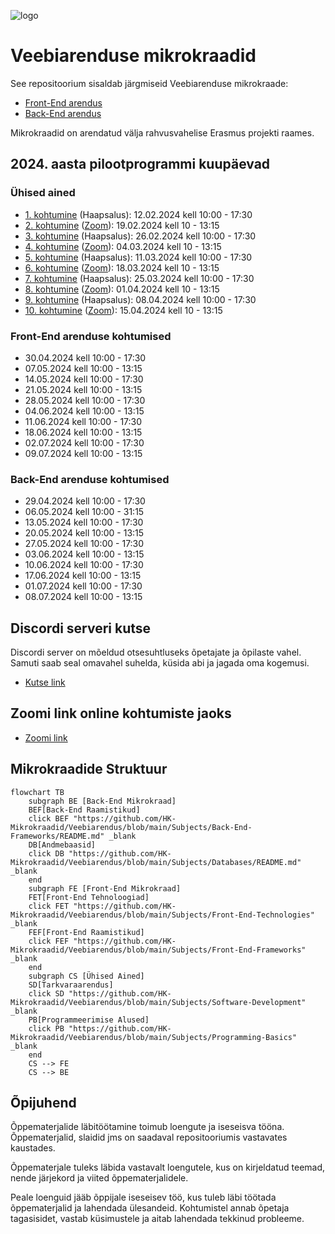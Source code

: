![logo](https://www.tlu.ee/sites/default/files/Haapsalu%20kolled%C5%BE/Logo/HaapsaluK_est.png)
# Veebiarenduse mikrokraadid

See repositoorium sisaldab järgmiseid Veebiarenduse mikrokraade:

- [Front-End arendus](./FE)
- [Back-End arendus](./BE)

Mikrokraadid on arendatud välja rahvusvahelise Erasmus projekti raames.

## 2024. aasta pilootprogrammi kuupäevad

### Ühised ained

- [1. kohtumine](./Lessons/Common-Lessons/Lesson-01/README.md) (Haapsalus): 12.02.2024 kell 10:00 - 17:30
- [2. kohtumine](./Lessons/Common-Lessons/Lesson-02/README.md) ([Zoom](https://zoom.us/j/94501316239?pwd=MUE3VGpMcVZOTmU3ZHRQRkFsUFYwQT09)): 19.02.2024 kell 10 - 13:15
- [3. kohtumine](./Lessons/Common-Lessons/Lesson-03/README.md) (Haapsalus): 26.02.2024 kell 10:00 - 17:30
- [4. kohtumine](./Lessons/Common-Lessons/Lesson-04/README.md)  ([Zoom](https://zoom.us/j/94501316239?pwd=MUE3VGpMcVZOTmU3ZHRQRkFsUFYwQT09)): 04.03.2024 kell 10 - 13:15
- [5. kohtumine](./Lessons/Common-Lessons/Lesson-05/README.md) (Haapsalus): 11.03.2024 kell 10:00 - 17:30
- [6. kohtumine](./Lessons/Common-Lessons/Lesson-06/README.md) ([Zoom](https://zoom.us/j/94501316239?pwd=MUE3VGpMcVZOTmU3ZHRQRkFsUFYwQT09)): 18.03.2024 kell 10 - 13:15
- [7. kohtumine](./Lessons/Common-Lessons/Lesson-07/README.md) (Haapsalus): 25.03.2024 kell 10:00 - 17:30
- [8. kohtumine](./Lessons/Common-Lessons/Lesson-08/README.md) ([Zoom](https://zoom.us/j/94501316239?pwd=MUE3VGpMcVZOTmU3ZHRQRkFsUFYwQT09)): 01.04.2024 kell 10 - 13:15
- [9. kohtumine](./Lessons/Common-Lessons/Lesson-09/README.md) (Haapsalus): 08.04.2024 kell 10:00 - 17:30
- [10. kohtumine](./Lessons/Common-Lessons/Lesson-10/README.md) ([Zoom](https://zoom.us/j/94501316239?pwd=MUE3VGpMcVZOTmU3ZHRQRkFsUFYwQT09)): 15.04.2024 kell 10 - 13:15

### Front-End arenduse kohtumised

- 30.04.2024 kell 10:00 - 17:30
- 07.05.2024 kell 10:00 - 13:15
- 14.05.2024 kell 10:00 - 17:30
- 21.05.2024 kell 10:00 - 13:15
- 28.05.2024 kell 10:00 - 17:30
- 04.06.2024 kell 10:00 - 13:15
- 11.06.2024 kell 10:00 - 17:30
- 18.06.2024 kell 10:00 - 13:15
- 02.07.2024 kell 10:00 - 17:30
- 09.07.2024 kell 10:00 - 13:15

### Back-End arenduse kohtumised

- 29.04.2024 kell 10:00 - 17:30
- 06.05.2024 kell 10:00 - 31:15
- 13.05.2024 kell 10:00 - 17:30
- 20.05.2024 kell 10:00 - 13:15
- 27.05.2024 kell 10:00 - 17:30
- 03.06.2024 kell 10:00 - 13:15
- 10.06.2024 kell 10:00 - 17:30
- 17.06.2024 kell 10:00 - 13:15
- 01.07.2024 kell 10:00 - 17:30
- 08.07.2024 kell 10:00 - 13:15

## Discordi serveri kutse

Discordi server on mõeldud otsesuhtluseks õpetajate ja õpilaste vahel. Samuti saab seal omavahel suhelda, küsida abi ja jagada oma kogemusi.

- [Kutse link](https://discord.gg/7N5CcVhUv3)

## Zoomi link online kohtumiste jaoks

- [Zoomi link](https://zoom.us/j/94501316239?pwd=MUE3VGpMcVZOTmU3ZHRQRkFsUFYwQT09)

## Mikrokraadide Struktuur

```mermaid
flowchart TB
    subgraph BE [Back-End Mikrokraad]
    BEF[Back-End Raamistikud]
    click BEF "https://github.com/HK-Mikrokraadid/Veebiarendus/blob/main/Subjects/Back-End-Frameworks/README.md" _blank
    DB[Andmebaasid]
    click DB "https://github.com/HK-Mikrokraadid/Veebiarendus/blob/main/Subjects/Databases/README.md" _blank
    end
    subgraph FE [Front-End Mikrokraad]
    FET[Front-End Tehnoloogiad]
    click FET "https://github.com/HK-Mikrokraadid/Veebiarendus/blob/main/Subjects/Front-End-Technologies" _blank
    FEF[Front-End Raamistikud]
    click FEF "https://github.com/HK-Mikrokraadid/Veebiarendus/blob/main/Subjects/Front-End-Frameworks" _blank
    end
    subgraph CS [Ühised Ained]
    SD[Tarkvaraarendus]
    click SD "https://github.com/HK-Mikrokraadid/Veebiarendus/blob/main/Subjects/Software-Development" _blank
    PB[Programmeerimise Alused]
    click PB "https://github.com/HK-Mikrokraadid/Veebiarendus/blob/main/Subjects/Programming-Basics" _blank
    end
    CS --> FE
    CS --> BE

```

[](./Subjects/Back-End-Frameworks/README.md)

## Õpijuhend

Õppematerjalide läbitöötamine toimub loengute ja iseseisva tööna. Õppematerjalid, slaidid jms on saadaval repositooriumis vastavates kaustades.

Õppematerjale tuleks läbida vastavalt loengutele, kus on kirjeldatud teemad, nende järjekord ja viited õppematerjalidele.

Peale loenguid jääb õppijale iseseisev töö, kus tuleb läbi töötada õppematerjalid ja lahendada ülesandeid. Kohtumistel annab õpetaja tagasisidet, vastab küsimustele ja aitab lahendada tekkinud probleeme.
